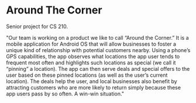 # Around The Corner

Senior project for CS 210.

"Our team is working on a product we like to call “Around the Corner.” It is a mobile application for Android OS that will allow businesses to foster a unique kind of relationship with potential customers nearby. Using a phone’s GPS capabilities, the app observes what locations the app user tends to frequent most often and highlights such locations as special (we call it “pinning” a location). The app can then serve deals and special offers to the user based on these pinned locations (as well as the user’s current location). The deals help the user, and local businesses also benefit by attracting customers who are more likely to return simply because these app users pass by so often. A win-win situation."
